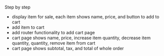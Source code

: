 Step by step
- display item for sale, each item shows name, price, and button to add to cart
- add item to cart
- add router functionality to add cart page
- cart page shows name, price, increase item quantity, decrease item quantity, quantity, remove item from cart
- cart page shows subtotal, tax, and total of whole order